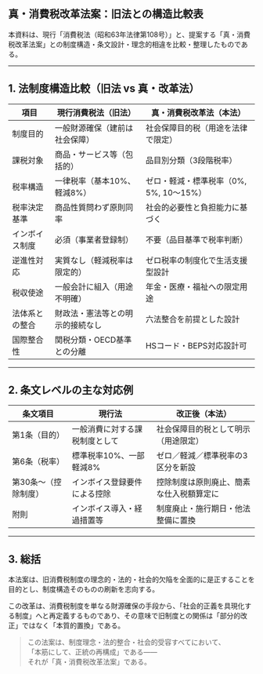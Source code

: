 ## 真・消費税改革法案：旧法との構造比較表

本資料は、現行「消費税法（昭和63年法律第108号）」と、提案する「真・消費税改革法案」との制度構造・条文設計・理念的相違を比較・整理したものである。

---

## 1. 法制度構造比較（旧法 vs 真・改革法）

| 項目 | 現行消費税法（旧法） | 真・消費税改革法（本法） |
|------|--------------------------|------------------------------|
| 制度目的 | 一般財源確保（建前は社会保障） | 社会保障目的税（用途を法律で限定） |
| 課税対象 | 商品・サービス等（包括的） | 品目別分類（3段階税率） |
| 税率構造 | 一律税率（基本10%、軽減8%） | ゼロ・軽減・標準税率（0%, 5%, 10〜15%） |
| 税率決定基準 | 商品性質問わず原則同率 | 社会的必要性と負担能力に基づく |
| インボイス制度 | 必須（事業者登録制） | 不要（品目基準で税率判断） |
| 逆進性対応 | 実質なし（軽減税率は限定的） | ゼロ税率の制度化で生活支援型設計 |
| 税収使途 | 一般会計に組入（用途不明確） | 年金・医療・福祉への限定用途 |
| 法体系との整合 | 財政法・憲法等との明示的接続なし | 六法整合を前提とした設計 |
| 国際整合性 | 関税分類・OECD基準との分離 | HSコード・BEPS対応設計可 |

---

## 2. 条文レベルの主な対応例

| 条文項目 | 現行法 | 改正後（本法） |
|----------|--------|----------------|
| 第1条（目的） | 一般消費に対する課税制度として | 社会保障目的税として明示（用途限定） |
| 第6条（税率） | 標準税率10%、一部軽減8% | ゼロ／軽減／標準税率の3区分を新設 |
| 第30条〜（控除制度） | インボイス登録要件による控除 | 控除制度は原則廃止、簡素な仕入税額算定に |
| 附則 | インボイス導入・経過措置等 | 制度廃止・施行期日・他法整備に置換 |

---

## 3. 総括

本法案は、旧消費税制度の理念的・法的・社会的欠陥を全面的に是正することを目的とし、制度構造そのものの刷新を志向する。

この改革は、消費税制度を単なる財源確保の手段から、「社会的正義を具現化する制度」へと再定義するものであり、その意味で旧制度との関係は「部分的改正」ではなく「本質的置換」である。

> この法案は、制度理念・法的整合・社会的受容すべてにおいて、  
> 「本筋にして、正統の再構成」である――  
> それが「真・消費税改革法案」である。
